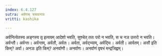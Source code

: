 ```yaml
---
index: 6.4.127
sutra: अर्वणस् त्रसावनञः
vritti: kashika

---
```

अर्वनित्येतस्य अङ्गस्य तृ इत्ययम् आदेशो भवति, सुश्चेत् ततः परो न भवति, स च नञ उत्तरो न भवति। अर्वन्तौ। अर्वन्तः। अर्वन्तम्, अर्वतौ, अर्वतः। अर्वता, अर्वद्भ्याम्, अर्वद्भिः। अर्वती। आर्वतम्। असौ इति किम्? अर्वा। अनञः इति किम्? अनर्वाणौ। अनर्वाणः। अनर्वाणं वृषभं मन्द्रजिह्वम्।